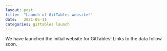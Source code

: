 ```yaml
---
layout: post
title:  "Launch of GitTables website!"
date:   2021-05-11
categories: gittables launch
---
```


We have launched the initial website for GitTables!
Links to the data follow soon.


